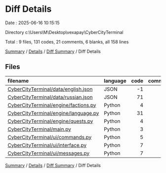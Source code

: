 # Diff Details

Date : 2025-06-16 10:15:15

Directory c:\\Users\\M\\Desktop\\vexapay\\CyberCityTerminal

Total : 9 files,  131 codes, 21 comments, 6 blanks, all 158 lines

[Summary](results.md) / [Details](details.md) / [Diff Summary](diff.md) / Diff Details

## Files
| filename | language | code | comment | blank | total |
| :--- | :--- | ---: | ---: | ---: | ---: |
| [CyberCityTerminal/data/english.json](/CyberCityTerminal/data/english.json) | JSON | -1 | 0 | -1 | -2 |
| [CyberCityTerminal/data/russian.json](/CyberCityTerminal/data/russian.json) | JSON | 71 | 0 | 0 | 71 |
| [CyberCityTerminal/engine/factions.py](/CyberCityTerminal/engine/factions.py) | Python | 4 | 2 | 1 | 7 |
| [CyberCityTerminal/engine/language.py](/CyberCityTerminal/engine/language.py) | Python | 31 | 8 | 4 | 43 |
| [CyberCityTerminal/engine/quests.py](/CyberCityTerminal/engine/quests.py) | Python | 4 | 2 | 1 | 7 |
| [CyberCityTerminal/main.py](/CyberCityTerminal/main.py) | Python | 3 | 0 | 1 | 4 |
| [CyberCityTerminal/ui/commands.py](/CyberCityTerminal/ui/commands.py) | Python | 5 | 2 | 0 | 7 |
| [CyberCityTerminal/ui/interface.py](/CyberCityTerminal/ui/interface.py) | Python | 7 | 5 | 0 | 12 |
| [CyberCityTerminal/ui/messages.py](/CyberCityTerminal/ui/messages.py) | Python | 7 | 2 | 0 | 9 |

[Summary](results.md) / [Details](details.md) / [Diff Summary](diff.md) / Diff Details